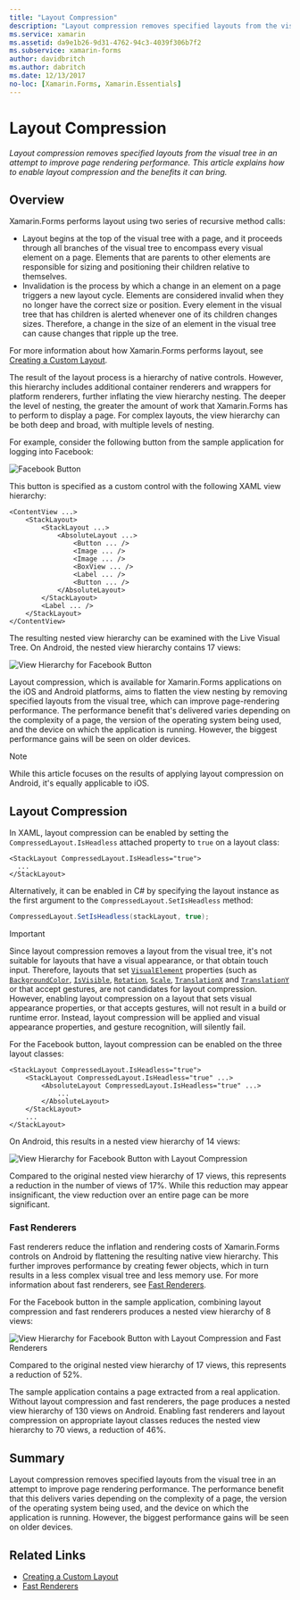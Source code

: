 ```yaml
---
title: "Layout Compression"
description: "Layout compression removes specified layouts from the visual tree in an attempt to improve page rendering performance. This article explains how to enable layout compression and the benefits it can bring."
ms.service: xamarin
ms.assetid: da9e1b26-9d31-4762-94c3-4039f306b7f2
ms.subservice: xamarin-forms
author: davidbritch
ms.author: dabritch
ms.date: 12/13/2017
no-loc: [Xamarin.Forms, Xamarin.Essentials]
---
```


# Layout Compression

_Layout compression removes specified layouts from the visual tree in an attempt to improve page rendering performance. This article explains how to enable layout compression and the benefits it can bring._

## Overview

Xamarin.Forms performs layout using two series of recursive method calls:

- Layout begins at the top of the visual tree with a page, and it proceeds through all branches of the visual tree to encompass every visual element on a page. Elements that are parents to other elements are responsible for sizing and positioning their children relative to themselves.
- Invalidation is the process by which a change in an element on a page triggers a new layout cycle. Elements are considered invalid when they no longer have the correct size or position. Every element in the visual tree that has children is alerted whenever one of its children changes sizes. Therefore, a change in the size of an element in the visual tree can cause changes that ripple up the tree.

For more information about how Xamarin.Forms performs layout, see [Creating a Custom Layout](~/xamarin-forms/user-interface/layouts/custom.md).

The result of the layout process is a hierarchy of native controls. However, this hierarchy includes additional container renderers and wrappers for platform renderers, further inflating the view hierarchy nesting. The deeper the level of nesting, the greater the amount of work that Xamarin.Forms has to perform to display a page. For complex layouts, the view hierarchy can be both deep and broad, with multiple levels of nesting.

For example, consider the following button from the sample application for logging into Facebook:

![Facebook Button](layout-compression-images/facebook-button.png)

This button is specified as a custom control with the following XAML view hierarchy:

```xaml
<ContentView ...>
    <StackLayout>
        <StackLayout ...>
            <AbsoluteLayout ...>
                <Button ... />    
                <Image ... />
                <Image ... />
                <BoxView ... />
                <Label ... />
                <Button ... />
            </AbsoluteLayout>
        </StackLayout>
        <Label ... />
    </StackLayout>    
</ContentView>
```

The resulting nested view hierarchy can be examined with the Live Visual Tree. On Android, the nested view hierarchy contains 17 views:

![View Hierarchy for Facebook Button](layout-compression-images/no-compression.png)

Layout compression, which is available for Xamarin.Forms applications on the iOS and Android platforms, aims to flatten the view nesting by removing specified layouts from the visual tree, which can improve page-rendering performance. The performance benefit that's delivered varies depending on the complexity of a page, the version of the operating system being used, and the device on which the application is running. However, the biggest performance gains will be seen on older devices.

> [!NOTE]
> While this article focuses on the results of applying layout compression on Android, it's equally applicable to iOS.

## Layout Compression

In XAML, layout compression can be enabled by setting the `CompressedLayout.IsHeadless` attached property to `true` on a layout class:

```xaml
<StackLayout CompressedLayout.IsHeadless="true">
  ...
</StackLayout>   
```

Alternatively, it can be enabled in C# by specifying the layout instance as the first argument to the `CompressedLayout.SetIsHeadless` method:

```csharp
CompressedLayout.SetIsHeadless(stackLayout, true);
```

> [!IMPORTANT]
> Since layout compression removes a layout from the visual tree, it's not suitable for layouts that have a visual appearance, or that obtain touch input. Therefore, layouts that set [`VisualElement`](xref:Xamarin.Forms.VisualElement) properties (such as [`BackgroundColor`](xref:Xamarin.Forms.VisualElement.BackgroundColor), [`IsVisible`](xref:Xamarin.Forms.VisualElement.IsVisible), [`Rotation`](xref:Xamarin.Forms.VisualElement.Rotation), [`Scale`](xref:Xamarin.Forms.VisualElement.Scale), [`TranslationX`](xref:Xamarin.Forms.VisualElement.TranslationX) and [`TranslationY`](xref:Xamarin.Forms.VisualElement.TranslationY) or that accept gestures, are not candidates for layout compression. However, enabling layout compression on a layout that sets visual appearance properties, or that accepts gestures, will not result in a build or runtime error. Instead, layout compression will be applied and visual appearance properties, and gesture recognition, will silently fail.

For the Facebook button, layout compression can be enabled on the three layout classes:

```xaml
<StackLayout CompressedLayout.IsHeadless="true">
    <StackLayout CompressedLayout.IsHeadless="true" ...>
        <AbsoluteLayout CompressedLayout.IsHeadless="true" ...>
            ...
        </AbsoluteLayout>
    </StackLayout>
    ...
</StackLayout>  
```

On Android, this results in a nested view hierarchy of 14 views:

![View Hierarchy for Facebook Button with Layout Compression](layout-compression-images/layout-compression.png)

Compared to the original nested view hierarchy of 17 views, this represents a reduction in the number of views of 17%. While this reduction may appear insignificant, the view reduction over an entire page can be more significant.

### Fast Renderers

Fast renderers reduce the inflation and rendering costs of Xamarin.Forms controls on Android by flattening the resulting native view hierarchy. This further improves performance by creating fewer objects, which in turn results in a less complex visual tree and less memory use. For more information about fast renderers, see [Fast Renderers](~/xamarin-forms/internals/fast-renderers.md).

For the Facebook button in the sample application, combining layout compression and fast renderers produces a nested view hierarchy of 8 views:

![View Hierarchy for Facebook Button with Layout Compression and Fast Renderers](layout-compression-images/layout-compression-with-fast-renderers.png)

Compared to the original nested view hierarchy of 17 views, this represents a reduction of 52%.

The sample application contains a page extracted from a real application. Without layout compression and fast renderers, the page produces a nested view hierarchy of 130 views on Android. Enabling fast renderers and layout compression on appropriate layout classes reduces the nested view hierarchy to 70 views, a reduction of 46%.

## Summary

Layout compression removes specified layouts from the visual tree in an attempt to improve page rendering performance. The performance benefit that this delivers varies depending on the complexity of a page, the version of the operating system being used, and the device on which the application is running. However, the biggest performance gains will be seen on older devices.

## Related Links

- [Creating a Custom Layout](~/xamarin-forms/user-interface/layouts/custom.md)
- [Fast Renderers](~/xamarin-forms/internals/fast-renderers.md)
